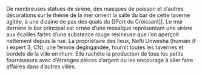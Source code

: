 De nombreuses statues de sirène, des masques de poisson et d’autres décorations sur le thème de la mer ornent la salle du bar de cette taverne agitée, à une dizaine de pas des quais du [[Port du Croissant]]. Le mur derrière le bar principal est ornée d’une mosaïque représentant une sirène aux écailles faites d’une substance rouge résineuse que l’on aperçoit nettement depuis la rue. La propriétaire des lieux, Nefti Unwesha (humain (f ) expert 3, CN), une femme dégingandée, fournit toutes les tavernes et bordels de la ville en rhum. Elle rachète la production de tous les petits fournisseurs avec d’étranges pièces d’argent ou les encourage à aller faire affaires dans d’autres villes.